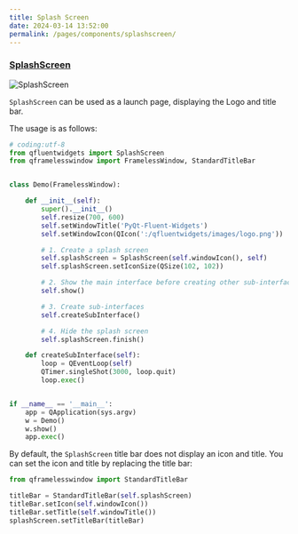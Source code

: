 ```yaml
---
title: Splash Screen
date: 2024-03-14 13:52:00
permalink: /pages/components/splashscreen/
---
```


### [SplashScreen](https://pyqt-fluent-widgets.readthedocs.io/en/latest/autoapi/qfluentwidgets/window/splash_screen/index.html)

![SplashScreen](/img/components/splash_screen/SplashScreen.png)

`SplashScreen` can be used as a launch page, displaying the Logo and title bar.

The usage is as follows:

```python
# coding:utf-8
from qfluentwidgets import SplashScreen
from qframelesswindow import FramelessWindow, StandardTitleBar


class Demo(FramelessWindow):

    def __init__(self):
        super().__init__()
        self.resize(700, 600)
        self.setWindowTitle('PyQt-Fluent-Widgets')
        self.setWindowIcon(QIcon(':/qfluentwidgets/images/logo.png'))

        # 1. Create a splash screen
        self.splashScreen = SplashScreen(self.windowIcon(), self)
        self.splashScreen.setIconSize(QSize(102, 102))

        # 2. Show the main interface before creating other sub-interfaces
        self.show()

        # 3. Create sub-interfaces
        self.createSubInterface()

        # 4. Hide the splash screen
        self.splashScreen.finish()

    def createSubInterface(self):
        loop = QEventLoop(self)
        QTimer.singleShot(3000, loop.quit)
        loop.exec()


if __name__ == '__main__':
    app = QApplication(sys.argv)
    w = Demo()
    w.show()
    app.exec()
```


By default, the `SplashScreen` title bar does not display an icon and title. You can set the icon and title by replacing the title bar:
```python
from qframelesswindow import StandardTitleBar

titleBar = StandardTitleBar(self.splashScreen)
titleBar.setIcon(self.windowIcon())
titleBar.setTitle(self.windowTitle())
splashScreen.setTitleBar(titleBar)
```